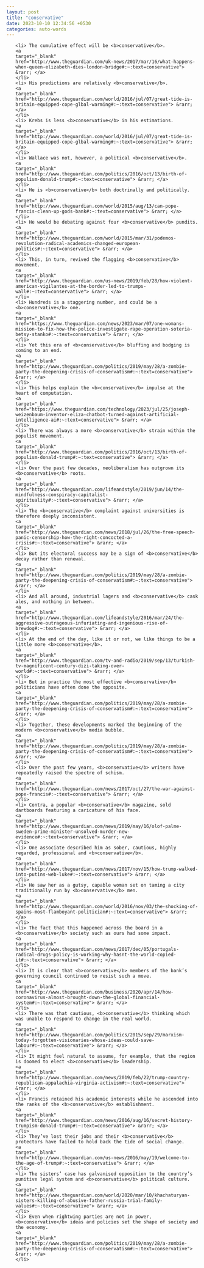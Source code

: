 ```yaml
---
layout: post
title: "conservative"
date: 2023-10-10 12:34:56 +0530
categories: auto-words
---
```

<ol>

    <li> The cumulative effect will be <b>conservative</b>.
    <a 
    target="_blank" 
    href="http://www.theguardian.com/uk-news/2017/mar/16/what-happens-when-queen-elizabeth-dies-london-bridge#:~:text=conservative"> &rarr; </a>
    </li>
    <li> His predictions are relatively <b>conservative</b>.
    <a 
    target="_blank" 
    href="http://www.theguardian.com/world/2016/jul/07/great-tide-is-britain-equipped-cope-glbal-warming#:~:text=conservative"> &rarr; </a>
    </li>
    <li> Krebs is less <b>conservative</b> in his estimations.
    <a 
    target="_blank" 
    href="http://www.theguardian.com/world/2016/jul/07/great-tide-is-britain-equipped-cope-glbal-warming#:~:text=conservative"> &rarr; </a>
    </li>
    <li> Wallace was not, however, a political <b>conservative</b>.
    <a 
    target="_blank" 
    href="http://www.theguardian.com/politics/2016/oct/13/birth-of-populism-donald-trump#:~:text=conservative"> &rarr; </a>
    </li>
    <li> He is <b>conservative</b> both doctrinally and politically.
    <a 
    target="_blank" 
    href="http://www.theguardian.com/world/2015/aug/13/can-pope-francis-clean-up-gods-bank#:~:text=conservative"> &rarr; </a>
    </li>
    <li> He would be debating against four <b>conservative</b> pundits.
    <a 
    target="_blank" 
    href="http://www.theguardian.com/world/2015/mar/31/podemos-revolution-radical-academics-changed-european-politics#:~:text=conservative"> &rarr; </a>
    </li>
    <li> This, in turn, revived the flagging <b>conservative</b> movement.
    <a 
    target="_blank" 
    href="http://www.theguardian.com/us-news/2019/feb/28/how-violent-american-vigilantes-at-the-border-led-to-trumps-wall#:~:text=conservative"> &rarr; </a>
    </li>
    <li> Hundreds is a staggering number, and could be a <b>conservative</b> one.
    <a 
    target="_blank" 
    href="https://www.theguardian.com/news/2023/mar/07/one-womans-mission-to-fix-how-the-police-investigate-rape-operation-soteria-betsy-stanko#:~:text=conservative"> &rarr; </a>
    </li>
    <li> Yet this era of <b>conservative</b> bluffing and bodging is coming to an end.
    <a 
    target="_blank" 
    href="http://www.theguardian.com/politics/2019/may/28/a-zombie-party-the-deepening-crisis-of-conservatism#:~:text=conservative"> &rarr; </a>
    </li>
    <li> This helps explain the <b>conservative</b> impulse at the heart of computation.
    <a 
    target="_blank" 
    href="https://www.theguardian.com/technology/2023/jul/25/joseph-weizenbaum-inventor-eliza-chatbot-turned-against-artificial-intelligence-ai#:~:text=conservative"> &rarr; </a>
    </li>
    <li> There was always a more <b>conservative</b> strain within the populist movement.
    <a 
    target="_blank" 
    href="http://www.theguardian.com/politics/2016/oct/13/birth-of-populism-donald-trump#:~:text=conservative"> &rarr; </a>
    </li>
    <li> Over the past few decades, neoliberalism has outgrown its <b>conservative</b> roots.
    <a 
    target="_blank" 
    href="http://www.theguardian.com/lifeandstyle/2019/jun/14/the-mindfulness-conspiracy-capitalist-spirituality#:~:text=conservative"> &rarr; </a>
    </li>
    <li> The <b>conservative</b> complaint against universities is therefore deeply inconsistent.
    <a 
    target="_blank" 
    href="http://www.theguardian.com/news/2018/jul/26/the-free-speech-panic-censorship-how-the-right-concocted-a-crisis#:~:text=conservative"> &rarr; </a>
    </li>
    <li> But its electoral success may be a sign of <b>conservative</b> decay rather than renewal.
    <a 
    target="_blank" 
    href="http://www.theguardian.com/politics/2019/may/28/a-zombie-party-the-deepening-crisis-of-conservatism#:~:text=conservative"> &rarr; </a>
    </li>
    <li> And all around, industrial lagers and <b>conservative</b> cask ales, and nothing in between.
    <a 
    target="_blank" 
    href="http://www.theguardian.com/lifeandstyle/2016/mar/24/the-aggressive-outrageous-infuriating-and-ingenious-rise-of-brewdog#:~:text=conservative"> &rarr; </a>
    </li>
    <li> At the end of the day, like it or not, we like things to be a little more <b>conservative</b>.
    <a 
    target="_blank" 
    href="http://www.theguardian.com/tv-and-radio/2019/sep/13/turkish-tv-magnificent-century-dizi-taking-over-world#:~:text=conservative"> &rarr; </a>
    </li>
    <li> But in practice the most effective <b>conservative</b> politicians have often done the opposite.
    <a 
    target="_blank" 
    href="http://www.theguardian.com/politics/2019/may/28/a-zombie-party-the-deepening-crisis-of-conservatism#:~:text=conservative"> &rarr; </a>
    </li>
    <li> Together, these developments marked the beginning of the modern <b>conservative</b> media bubble.
    <a 
    target="_blank" 
    href="http://www.theguardian.com/politics/2019/may/28/a-zombie-party-the-deepening-crisis-of-conservatism#:~:text=conservative"> &rarr; </a>
    </li>
    <li> Over the past few years, <b>conservative</b> writers have repeatedly raised the spectre of schism.
    <a 
    target="_blank" 
    href="http://www.theguardian.com/news/2017/oct/27/the-war-against-pope-francis#:~:text=conservative"> &rarr; </a>
    </li>
    <li> Contra, a popular <b>conservative</b> magazine, sold dartboards featuring a caricature of his face.
    <a 
    target="_blank" 
    href="http://www.theguardian.com/news/2019/may/16/olof-palme-sweden-prime-minister-unsolved-murder-new-evidence#:~:text=conservative"> &rarr; </a>
    </li>
    <li> One associate described him as sober, cautious, highly regarded, professional and <b>conservative</b>.
    <a 
    target="_blank" 
    href="http://www.theguardian.com/news/2017/nov/15/how-trump-walked-into-putins-web-luke#:~:text=conservative"> &rarr; </a>
    </li>
    <li> He saw her as a gutsy, capable woman set on taming a city traditionally run by <b>conservative</b> men.
    <a 
    target="_blank" 
    href="http://www.theguardian.com/world/2016/nov/03/the-shocking-of-spains-most-flamboyant-politician#:~:text=conservative"> &rarr; </a>
    </li>
    <li> The fact that this happened across the board in a <b>conservative</b> society such as ours had some impact.
    <a 
    target="_blank" 
    href="http://www.theguardian.com/news/2017/dec/05/portugals-radical-drugs-policy-is-working-why-hasnt-the-world-copied-it#:~:text=conservative"> &rarr; </a>
    </li>
    <li> It is clear that <b>conservative</b> members of the bank’s governing council continued to resist such a move.
    <a 
    target="_blank" 
    href="http://www.theguardian.com/business/2020/apr/14/how-coronavirus-almost-brought-down-the-global-financial-system#:~:text=conservative"> &rarr; </a>
    </li>
    <li> There was that cautious, <b>conservative</b> thinking which was unable to respond to change in the real world.
    <a 
    target="_blank" 
    href="http://www.theguardian.com/politics/2015/sep/29/marxism-today-forgotten-visionaries-whose-ideas-could-save-labour#:~:text=conservative"> &rarr; </a>
    </li>
    <li> It might feel natural to assume, for example, that the region is doomed to elect <b>conservative</b> leadership.
    <a 
    target="_blank" 
    href="http://www.theguardian.com/news/2019/feb/22/trump-country-republican-appalachia-virginia-activism#:~:text=conservative"> &rarr; </a>
    </li>
    <li> Francis retained his academic interests while he ascended into the ranks of the <b>conservative</b> establishment.
    <a 
    target="_blank" 
    href="http://www.theguardian.com/news/2016/aug/16/secret-history-trumpism-donald-trump#:~:text=conservative"> &rarr; </a>
    </li>
    <li> They’ve lost their jobs and their <b>conservative</b> protectors have failed to hold back the tide of social change.
    <a 
    target="_blank" 
    href="http://www.theguardian.com/us-news/2016/may/19/welcome-to-the-age-of-trump#:~:text=conservative"> &rarr; </a>
    </li>
    <li> The sisters’ case has galvanised opposition to the country’s punitive legal system and <b>conservative</b> political culture.
    <a 
    target="_blank" 
    href="http://www.theguardian.com/world/2020/mar/10/khachaturyan-sisters-killing-of-abusive-father-russia-trial-family-values#:~:text=conservative"> &rarr; </a>
    </li>
    <li> Even when rightwing parties are not in power, <b>conservative</b> ideas and policies set the shape of society and the economy.
    <a 
    target="_blank" 
    href="http://www.theguardian.com/politics/2019/may/28/a-zombie-party-the-deepening-crisis-of-conservatism#:~:text=conservative"> &rarr; </a>
    </li>